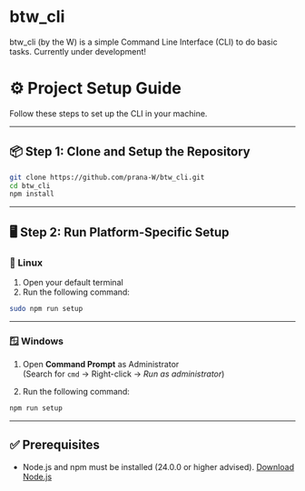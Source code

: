 # btw_cli

btw_cli (by the W) is a simple Command Line Interface (CLI) to do basic tasks. Currently under development!

# ⚙️ Project Setup Guide

Follow these steps to set up the CLI in your machine.

---

## 📦 Step 1: Clone and Setup the Repository

```bash
git clone https://github.com/prana-W/btw_cli.git
cd btw_cli
npm install
```

---

## 🖥️ Step 2: Run Platform-Specific Setup

### 🐧 Linux

1. Open your default terminal
2. Run the following command:

```bash
sudo npm run setup
```

---

### 🪟 Windows

1. Open **Command Prompt** as Administrator  
   (Search for `cmd` → Right-click → _Run as administrator_)

2. Run the following command:

```cmd
npm run setup
```

---

## ✅ Prerequisites

- Node.js and npm must be installed (24.0.0 or higher advised).
  [Download Node.js](https://nodejs.org/)
